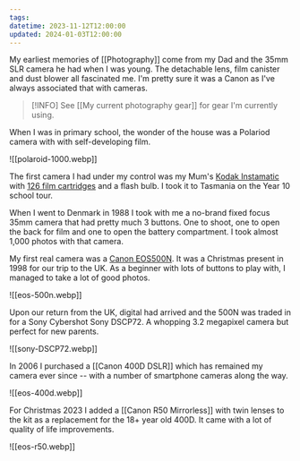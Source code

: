```yaml
---
tags: 
datetime: 2023-11-12T12:00:00
updated: 2024-01-03T12:00:00
---
```

My earliest memories of [[Photography]] come from my Dad and the 35mm SLR camera he had when I was young. The detachable lens, film canister and dust blower all fascinated me. I'm pretty sure it was a Canon as I've always associated that with cameras.

> [!INFO] See [[My current photography gear]] for gear I'm currently using.

When I was in primary school, the wonder of the house was a Polariod camera with with self-developing film.

![[polaroid-1000.webp]]

The first camera I had under my control was my Mum's [Kodak Instamatic](https://en.wikipedia.org/wiki/Instamatic) with [126 film cartridges](https://en.wikipedia.org/wiki/126_film) and a flash bulb. I took it to Tasmania on the Year 10 school tour.

When I went to Denmark in 1988 I took with me a no-brand fixed focus 35mm camera that had pretty much 3 buttons. One to shoot, one to open the back for film and one to open the battery compartment. I took almost 1,000 photos with that camera.

My first real camera was a [Canon EOS500N](https://global.canon/en/c-museum/product/film190.html). It was a Christmas present in 1998 for our trip to the UK. As a beginner with lots of buttons to play with, I managed to take a lot of good photos.

![[eos-500n.webp]]

Upon our return from the UK, digital had arrived and the 500N was traded in for a Sony Cybershot Sony DSCP72. A whopping 3.2 megapixel camera but perfect for new parents.

![[sony-DSCP72.webp]]

In 2006 I purchased a [[Canon 400D DSLR]] which has remained my camera ever since -- with a number of smartphone cameras along the way.

![[eos-400d.webp]]

For Christmas 2023 I added a [[Canon R50 Mirrorless]] with twin lenses to the kit as a replacement for the 18+ year old 400D. It came with a lot of quality of life improvements.

![[eos-r50.webp]]